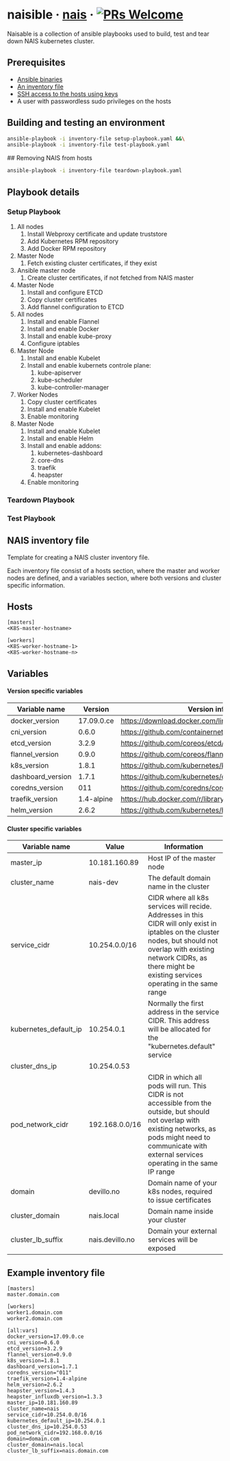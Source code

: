 # naisible &middot;  [nais](http://nais.io) &middot; [![PRs Welcome](https://img.shields.io/badge/PRs-welcome-brightgreen.svg)]()
Naisable is a collection of ansible playbooks used to build, test and tear down NAIS kubernetes cluster. 

## Prerequisites
* [Ansible binaries](http://docs.ansible.com/ansible/intro_installation.html)
* [An inventory file](example-inventory-file) 
* [SSH access to the hosts using keys](https://www.ssh.com/ssh/copy-id)
* A user with passwordless sudo privileges on the hosts


## Building and testing an environment
```sh
ansible-playbook -i inventory-file setup-playbook.yaml &&\
ansible-playbook -i inventory-file test-playbook.yaml
```
</a>
## Removing NAIS from hosts

```sh
ansible-playbook -i inventory-file teardown-playbook.yaml
```

## Playbook details
### Setup Playbook
1. All nodes
   1. Install Webproxy certificate and update truststore
   1. Add Kubernetes RPM repository
   1. Add Docker RPM repository 
1. Master Node
   1. Fetch existing cluster certificates, if they exist
1. Ansible master node
   1. Create cluster certificates, if not fetched from NAIS master
1. Master Node
   1. Install and configure ETCD
   1. Copy cluster certificates
   1. Add flannel configuration to ETCD
1. All nodes
   1. Install and enable Flannel
   1. Install and enable Docker
   1. Install and enable kube-proxy
   1. Configure iptables
1. Master Node
   1. Install and enable Kubelet
   1. Install and enable kubernets controle plane:
      1. kube-apiserver
      1. kube-scheduler
      1. kube-controller-manager
1. Worker Nodes
   1. Copy cluster certificates
   1. Install and enable Kubelet
   1. Enable monitoring
1. Master Node
   1. Install and enable Kubelet
   1. Install and enable Helm
   1. Install and enable addons:
      1. kubernetes-dashboard
      1. core-dns
      1. traefik
      1. heapster
   1. Enable monitoring   

### Teardown Playbook
### Test Playbook

## NAIS inventory file
Template for creating a NAIS cluster inventory file.

Each inventory file consist of a hosts section, where the master and worker nodes are defined, and a variables section, where both versions and cluster specific information.

Hosts
---
```
[masters]
<K8S-master-hostname>
```
```
[workers]
<K8S-worker-hostname-1>
<K8S-worker-hostname-n>
```

Variables
---
#### Version specific variables
|Variable name|Version|Version information location|
|---|---|---|
|docker_version|17.09.0.ce|https://download.docker.com/linux/centos/7/x86_64/stable/Packages/|
|cni_version|0.6.0|https://github.com/containernetworking/cni/releases|
|etcd_version|3.2.9|https://github.com/coreos/etcd/releases/|
|flannel_version|0.9.0|https://github.com/coreos/flannel/releases|
|k8s_version|1.8.1|https://github.com/kubernetes/kubernetes/releases|
|dashboard_version|1.7.1|https://github.com/kubernetes/dashboard/releases|
|coredns_version|011|https://github.com/coredns/coredns/releases|
|traefik_version|1.4-alpine|https://hub.docker.com/r/library/traefik/tags/|
|helm_version|2.6.2|https://github.com/kubernetes/helm/releases|

#### Cluster specific variables
|Variable name|Value|Information|
|---|---|---|
|master_ip|10.181.160.89|Host IP of the master node|
|cluster_name|nais-dev|The default domain name in the cluster|
|service_cidr|10.254.0.0/16|CIDR where all k8s services will recide. Addresses in this CIDR will only exist in iptables on the cluster nodes, but should not overlap with existing network CIDRs, as there might be existing services operating in the same range |
|kubernetes_default_ip|10.254.0.1|Normally the first address in the service CIDR. This address will be allocated for the "kubernetes.default" service|
|cluster_dns_ip|10.254.0.53||
|pod_network_cidr|192.168.0.0/16|CIDR in which all pods will run. This CIDR is not accessible from the outside, but should not overlap with existing networks, as pods might need to communicate with external services operating in the same IP range|
|domain|devillo.no|Domain name of your k8s nodes, required to issue certificates|
|cluster_domain|nais.local|Domain name inside your cluster|
|cluster_lb_suffix|nais.devillo.no|Domain your external services will be exposed|


Example inventory file
---
```
[masters]
master.domain.com

[workers]
worker1.domain.com
worker2.domain.com

[all:vars]
docker_version=17.09.0.ce
cni_version=0.6.0
etcd_version=3.2.9
flannel_version=0.9.0
k8s_version=1.8.1
dashboard_version=1.7.1
coredns_version="011"
traefik_version=1.4-alpine
helm_version=2.6.2
heapster_version=1.4.3
heapster_influxdb_version=1.3.3
master_ip=10.181.160.89
cluster_name=nais
service_cidr=10.254.0.0/16
kubernetes_default_ip=10.254.0.1
cluster_dns_ip=10.254.0.53
pod_network_cidr=192.168.0.0/16
domain=domain.com
cluster_domain=nais.local
cluster_lb_suffix=nais.domain.com
```
